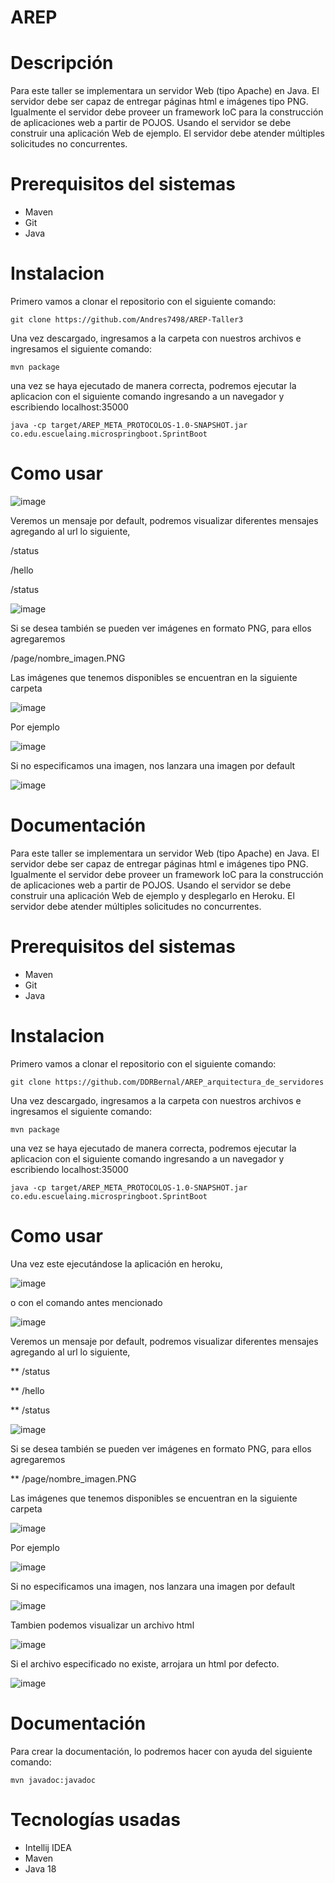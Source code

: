 # AREP 
# Descripción

Para este taller se implementara un servidor Web (tipo Apache) en Java. El servidor debe ser capaz de entregar páginas html e imágenes tipo PNG. Igualmente el servidor debe proveer un framework IoC para la construcción de aplicaciones web a partir de POJOS. Usando el servidor se debe construir una aplicación Web de ejemplo. El servidor debe atender múltiples solicitudes no concurrentes.

# Prerequisitos del sistemas
- Maven
- Git
- Java

# Instalacion

Primero vamos a clonar el repositorio con el siguiente comando:

`git clone https://github.com/Andres7498/AREP-Taller3`

Una vez descargado, ingresamos a la carpeta con nuestros archivos e ingresamos el siguiente comando:

`mvn package`

una vez se haya ejecutado de manera correcta, podremos ejecutar la aplicacion con el siguiente comando ingresando a un navegador y escribiendo localhost:35000

`java -cp target/AREP_META_PROTOCOLOS-1.0-SNAPSHOT.jar co.edu.escuelaing.microspringboot.SprintBoot`

# Como usar

![image](https://user-images.githubusercontent.com/46855679/191393729-cef88696-f82f-426b-bf32-6f19c8a2701b.png)

Veremos un mensaje por default, podremos visualizar diferentes mensajes agregando al url lo siguiente, 

/status

/hello

/status

![image](https://user-images.githubusercontent.com/46855679/191394042-a0b91f9c-4f43-422f-82f2-c2911adb7c96.png)

Si se desea también se pueden ver imágenes en formato PNG, para ellos agregaremos 

/page/nombre_imagen.PNG

Las imágenes que tenemos disponibles se encuentran en la siguiente carpeta

![image](https://user-images.githubusercontent.com/46855679/191399023-e3c13d21-958d-4c2e-a1ed-c9e8eb3aedc6.png)

Por ejemplo 

![image](https://user-images.githubusercontent.com/46855679/191399163-40eab8ff-8e87-4705-8cb2-438f614f2740.png)

Si no especificamos una imagen, nos lanzara una imagen por default

![image](https://user-images.githubusercontent.com/46855679/191399316-080b7581-6740-4872-b560-ae97502e2b29.png)

# Documentación

Para este taller se implementara un servidor Web (tipo Apache) en Java. El servidor debe ser capaz de entregar páginas html e imágenes tipo PNG. Igualmente el servidor debe proveer un framework IoC para la construcción de aplicaciones web a partir de POJOS. Usando el servidor se debe construir una aplicación Web de ejemplo y desplegarlo en Heroku. El servidor debe atender múltiples solicitudes no concurrentes.

# Prerequisitos del sistemas
- Maven
- Git
- Java

# Instalacion

Primero vamos a clonar el repositorio con el siguiente comando:

`git clone https://github.com/DDRBernal/AREP_arquitectura_de_servidores`

Una vez descargado, ingresamos a la carpeta con nuestros archivos e ingresamos el siguiente comando:

`mvn package`

una vez se haya ejecutado de manera correcta, podremos ejecutar la aplicacion con el siguiente comando ingresando a un navegador y escribiendo localhost:35000

`java -cp target/AREP_META_PROTOCOLOS-1.0-SNAPSHOT.jar co.edu.escuelaing.microspringboot.SprintBoot`

# Como usar

Una vez este ejecutándose la aplicación en heroku,

![image](https://user-images.githubusercontent.com/46855679/191393524-dd4f8a9d-457b-42fa-a42e-17d25af92ca2.png)

o con el comando antes mencionado

![image](https://user-images.githubusercontent.com/46855679/191393729-cef88696-f82f-426b-bf32-6f19c8a2701b.png)

Veremos un mensaje por default, podremos visualizar diferentes mensajes agregando al url lo siguiente,

** /status

** /hello

** /status

![image](https://user-images.githubusercontent.com/46855679/191394042-a0b91f9c-4f43-422f-82f2-c2911adb7c96.png)

Si se desea también se pueden ver imágenes en formato PNG, para ellos agregaremos

** /page/nombre_imagen.PNG

Las imágenes que tenemos disponibles se encuentran en la siguiente carpeta

![image](https://user-images.githubusercontent.com/46855679/191399023-e3c13d21-958d-4c2e-a1ed-c9e8eb3aedc6.png)

Por ejemplo

![image](https://user-images.githubusercontent.com/46855679/191399163-40eab8ff-8e87-4705-8cb2-438f614f2740.png)

Si no especificamos una imagen, nos lanzara una imagen por default

![image](https://user-images.githubusercontent.com/46855679/191399316-080b7581-6740-4872-b560-ae97502e2b29.png)

Tambien podemos visualizar un archivo html

![image](https://user-images.githubusercontent.com/46855679/191414150-a3a3ea9e-9155-424b-8292-3a25035f03c2.png)

Si el archivo especificado no existe, arrojara un html por defecto.

![image](https://user-images.githubusercontent.com/46855679/191414095-47003d7d-fe2d-445e-97c1-ce24543fd73a.png)

# Documentación

Para crear la documentación, lo podremos hacer con ayuda del siguiente comando:

`mvn javadoc:javadoc`

# Tecnologías usadas

- Intellij IDEA
- Maven
- Java 18


